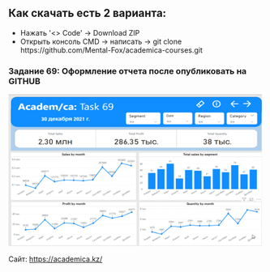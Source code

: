 <h2>Как скачать есть 2 варианта:</h2>
<ul>
  <li>Нажать '<> Code' -> Download ZIP </li>
  <li>Открыть консоль CMD -> написать -> git clone https://github.com/Mental-Fox/academica-courses.git</li>
</ul>

<h3>Задание 69: Оформление отчета после опубликовать на GITHUB</h3>
<img src="Урок 69. GIF.gif" width="500" height="300" alt="task_69"/>
<p>Сайт: <a href="https://academica.kz/">https://academica.kz/</a></p>

